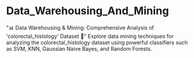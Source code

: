# Data_Warehousing_And_Mining

"📊 Data Warehousing & Mining: Comprehensive Analysis of 'colorectal_histology' Dataset 🚀"
Explore data mining techniques for analyzing the colorectal_histology dataset using powerful classifiers such as SVM, KNN, Gaussian Naive Bayes, and Random Forests.
